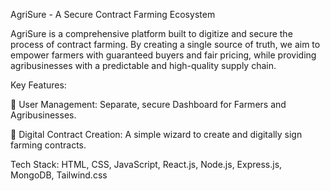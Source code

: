 AgriSure - A Secure Contract Farming Ecosystem

AgriSure is a comprehensive platform built to digitize and secure the process of contract farming. By creating a single source of truth, we aim to empower farmers with guaranteed buyers and fair pricing, while providing agribusinesses with a predictable and high-quality supply chain.

Key Features:

👤 User Management: Separate, secure Dashboard for Farmers and Agribusinesses.

📄 Digital Contract Creation: A simple wizard to create and digitally sign farming contracts.

Tech Stack: HTML, CSS, JavaScript, React.js, Node.js, Express.js, MongoDB, Tailwind.css
